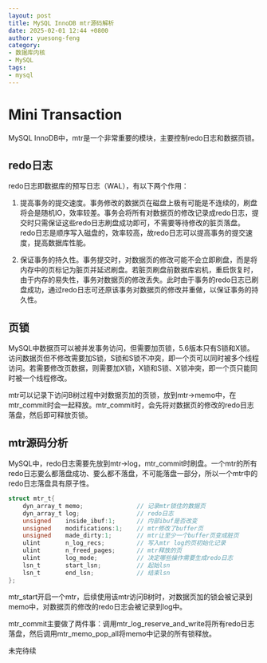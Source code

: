 ```yaml
---
layout: post
title: MySQL InnoDB mtr源码解析
date: 2025-02-01 12:44 +0800
author: yuesong-feng
category:
- 数据库内核
- MySQL
tags:
- mysql
---
```

# Mini Transaction

MySQL InnoDB中，mtr是一个非常重要的模块，主要控制redo日志和数据页锁。

## redo日志

redo日志即数据库的预写日志（WAL），有以下两个作用：

1. 提高事务的提交速度。事务修改的数据页在磁盘上极有可能是不连续的，刷盘将会是随机IO，效率较差。事务会将所有对数据页的修改记录成redo日志，提交时只需保证这些redo日志刷盘成功即可，不需要等待修改的脏页落盘。redo日志是顺序写入磁盘的，效率较高，故redo日志可以提高事务的提交速度，提高数据库性能。

2. 保证事务的持久性。事务提交时，对数据页的修改可能不会立即刷盘，而是将内存中的页标记为脏页并延迟刷盘。若脏页刷盘前数据库宕机，重启恢复时，由于内存的易失性，事务对数据页的修改丢失。此时由于事务的redo日志已刷盘成功，通过redo日志可还原该事务对数据页的修改并重做，以保证事务的持久性。

## 页锁

MySQL中数据页可以被并发事务访问，但需要加页锁，5.6版本只有S锁和X锁。访问数据页但不修改需要加S锁，S锁和S锁不冲突，即一个页可以同时被多个线程访问。若需要修改页数据，则需要加X锁，X锁和S锁、X锁冲突，即一个页只能同时被一个线程修改。

mtr可以记录下访问B树过程中对数据页加的页锁，放到mtr->memo中，在mtr_commit时会一起释放。mtr_commit时，会先将对数据页的修改的redo日志落盘，然后即可释放页锁。

## mtr源码分析

MySQL中，redo日志需要先放到mtr->log，mtr_commit时刷盘。一个mtr的所有redo日志要么都落盘成功、要么都不落盘，不可能落盘一部分，所以一个mtr中的redo日志落盘具有原子性。

```c
struct mtr_t{
	dyn_array_t	memo;	            // 记录mtr锁住的数据页
	dyn_array_t	log;	            // redo日志
	unsigned	inside_ibuf:1;      // 内部ibuf是否改变
	unsigned	modifications:1;    // mtr修改了buffer页
	unsigned	made_dirty:1;       // mtr让至少一个buffer页变成脏页
	ulint		n_log_recs;         // 写入mtr log的页初始化记录
	ulint		n_freed_pages;      // mtr释放的页
	ulint		log_mode;           // 决定哪些操作需要生成redo日志
	lsn_t		start_lsn;          // 起始lsn
	lsn_t		end_lsn;            // 结束lsn
};
```

mtr_start开启一个mtr，后续使用该mtr访问B树时，对数据页加的锁会被记录到memo中，对数据页的修改的redo日志会被记录到log中。

mtr_commit主要做了两件事：调用mtr_log_reserve_and_write将所有redo日志落盘，然后调用mtr_memo_pop_all将memo中记录的所有锁释放。

未完待续